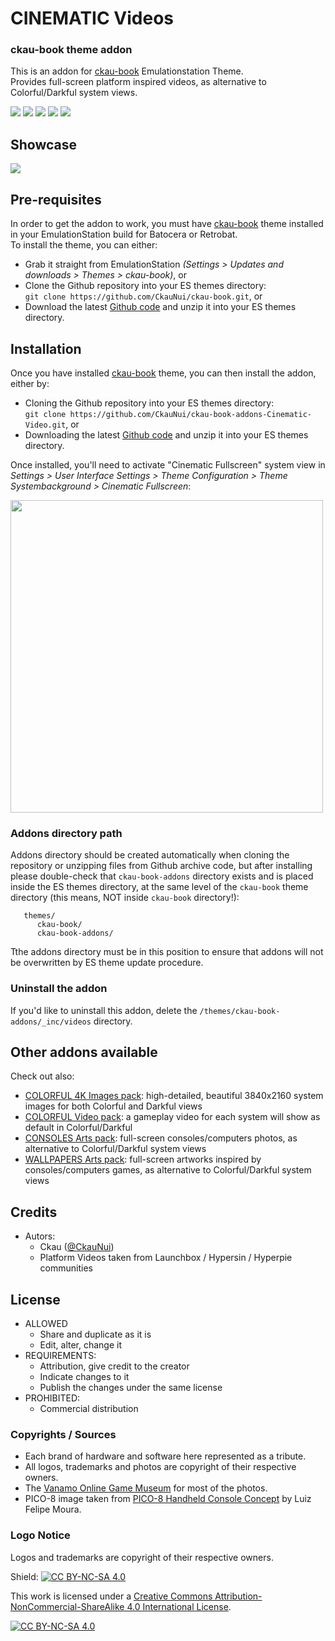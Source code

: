 # CINEMATIC Videos
### ckau-book theme addon


This is an addon for [ckau-book](https://github.com/CkauNui/ckau-book) Emulationstation Theme.<br/>
Provides full-screen platform inspired videos, as alternative to Colorful/Darkful system views.
<br/>
<p>
      <a href="https://img.shields.io/github/stars/CkauNui/ckau-book-addons-Cinematic-Video" alt="stars">
        <img src="https://img.shields.io/github/stars/CkauNui/ckau-book-addons-Cinematic-Video" /></a>
      <a href="https://img.shields.io/github/forks/CkauNui/ckau-book-addons-Cinematic-Video" alt="Forks">
        <img src="https://img.shields.io/github/forks/CkauNui/ckau-book-addons-Cinematic-Video" /></a>
      <a href="https://img.shields.io/github/issues/CkauNui/ckau-book-addons-Cinematic-Video" alt="Issues">
        <img src="https://img.shields.io/github/issues/CkauNui/ckau-book-addons-Cinematic-Video" /></a>
      <a href="https://img.shields.io/github/issues-closed/CkauNui/ckau-book-addons-Cinematic-Video" alt="Issues Closed">
        <img src="https://img.shields.io/github/issues-closed/CkauNui/ckau-book-addons-Cinematic-Video" /></a>
      <a href="https://img.shields.io/github/issues-pr-closed/CkauNui/ckau-book-addons-Cinematic-Video" alt="Closed PR">
        <img src="https://img.shields.io/github/issues-pr-closed/CkauNui/ckau-book-addons-Cinematic-Video" /></a>
</p>

## Showcase

[![](https://markdown-videos.deta.dev/youtube/HQBZ1dUUuk8)](https://youtu.be/HQBZ1dUUuk8?t=14)

## Pre-requisites

In order to get the addon to work, you must have [ckau-book](https://github.com/CkauNui/ckau-book) theme installed in your EmulationStation build for Batocera or Retrobat.<br/>
To install the theme, you can either:

- Grab it straight from EmulationStation *(Settings > Updates and downloads > Themes > ckau-book)*, or
- Clone the Github repository into your ES themes directory:<br/>
`git clone https://github.com/CkauNui/ckau-book.git`, or
- Download the latest [Github code](https://github.com/CkauNui/ckau-book/archive/refs/heads/master.zip) and unzip it into your ES themes directory.

## Installation

Once you have installed [ckau-book](https://github.com/CkauNui/ckau-book) theme, you can then install the addon, either by:

- Cloning the Github repository into your ES themes directory:<br/>
`git clone https://github.com/CkauNui/ckau-book-addons-Cinematic-Video.git`, or
- Downloading the latest [Github code](https://github.com/CkauNui/ckau-book-addons-Cinematic-Video/archive/refs/heads/master.zip) and unzip it into your ES themes directory.

Once installed, you'll need to activate "Cinematic Fullscreen" system view in<br/>
*Settings > User Interface Settings > Theme Configuration > Theme Systembackground > Cinematic Fullscreen*:

<a href="https://i.imgur.com/hpW6x5N.png"><img src="https://i.imgur.com/hpW6x5N.png" width=500></a>

### Addons directory path

Addons directory should be created automatically when cloning the repository or unzipping files from Github archive code, but after installing please double-check that  `ckau-book-addons` directory exists and is placed inside the ES themes directory, at the same level of the `ckau-book` theme directory (this means, NOT inside `ckau-book` directory!):

```...
   themes/
      ckau-book/
      ckau-book-addons/
```

Tthe addons directory must be in this position to ensure that addons will not be overwritten by ES theme update procedure.

### Uninstall the addon

If you'd like to uninstall this addon, delete the `/themes/ckau-book-addons/_inc/videos` directory.

## Other addons available

Check out also:

- [COLORFUL 4K Images pack](https://github.com/CkauNui/ckau-book-addons-Colorful-Video): high-detailed, beautiful 3840x2160 system images for both Colorful and Darkful views
- [COLORFUL Video pack](https://github.com/CkauNui/ckau-book-addons-Colorful-Video): a gameplay video for each system will show as default in Colorful/Darkful
- [CONSOLES Arts pack](https://github.com/CkauNui/ckau-book-addons-Consoles): full-screen consoles/computers photos, as alternative to Colorful/Darkful system views
- [WALLPAPERS Arts pack](https://github.com/CkauNui/ckau-book-addons-Wallpapers): full-screen artworks inspired by consoles/computers games, as alternative to Colorful/Darkful system views

## Credits

- Autors:
  - Ckau ([@CkauNui](https://github.com/CkauNui))
  - Platform Videos taken from Launchbox / Hypersin / Hyperpie communities

## License

- ALLOWED
  - Share and duplicate as it is
  - Edit, alter, change it
- REQUIREMENTS:
  - Attribution, give credit to the creator
  - Indicate changes to it
  - Publish the changes under the same license
- PROHIBITED:
  - Commercial distribution

### Copyrights / Sources

- Each brand of hardware and software here represented as a tribute.<br/>
- All logos, trademarks and photos are copyright of their respective owners.<br/>
- The [Vanamo Online Game Museum](https://commons.wikimedia.org/wiki/User:Evan-Amos) for most of the photos.<br/>
- PICO-8 image taken from [PICO-8 Handheld Console Concept](https://www.behance.net/gallery/143131355/PICO-8-Handheld-Console-Concept) by Luiz Felipe Moura.

### Logo Notice

Logos and trademarks are copyright of their respective owners.
  
Shield: [![CC BY-NC-SA 4.0][cc-by-nc-sa-shield]][cc-by-nc-sa]

This work is licensed under a
[Creative Commons Attribution-NonCommercial-ShareAlike 4.0 International License][cc-by-nc-sa].

[![CC BY-NC-SA 4.0][cc-by-nc-sa-image]][cc-by-nc-sa]

[cc-by-nc-sa]: http://creativecommons.org/licenses/by-nc-sa/4.0/
[cc-by-nc-sa-image]: https://licensebuttons.net/l/by-nc-sa/4.0/88x31.png
[cc-by-nc-sa-shield]: https://img.shields.io/badge/License-CC%20BY--NC--SA%204.0-lightgrey.svg
